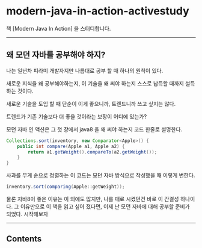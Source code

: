 # modern-java-in-action-activestudy
책 [Modern Java In Action] 을 스터디합니다.

---
## 왜 모던 자바를 공부해야 하지?

나는 일년차 피라미 개발자지만 나름대로 공부 할 때 하나의 원칙이 있다.

새로운 지식을 왜 공부해야하는지, 이 기술을 왜 써야 하는지 스스로 납득할 때까지 설득하는 것이다.

새로운 기술을 도입 할 때 단순이 이게 좋으니까, 트렌드니까 쓰고 싶지는 않다.

트렌드가 기존 기술보다 더 좋을 것이라는 보장이 어디에 있는가?

모던 자바 인 액션은 그 첫 장에서 java8 을 왜 써야 하는지 코드 한줄로 설명한다.

```java
Collections.sort(inventory, new Comparator<Apple>() {
	public int compare(Apple a1, Apple a2) {
		return a1.getWeight().compareTo(a2.getWeight());
	}
}
```

사과를 무게 순으로 정렬하는 이 코드는 모던 자바 방식으로 작성했을 때 이렇게 변한다.

```java
inventory.sort(comparing(Apple::getWeight));
```

물론 자바8이 좋은 이유는 이 외에도 많지만, 나를 매료 시켰던건 바로 이 간결성 하나이다. 그 이유만으로 이 책을 읽고 싶어 졌다면, 이제 난 모던 자바에 대해 공부할 준비가 되었다. 시작해보자

---

## Contents
